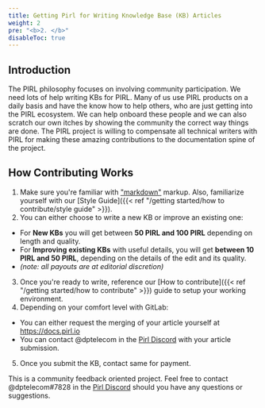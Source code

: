 ```yaml
---
title: Getting Pirl for Writing Knowledge Base (KB) Articles
weight: 2
pre: "<b>2. </b>"
disableToc: true
---
```


## Introduction

The PIRL philosophy focuses on involving community participation. We need lots of help writing KBs for PIRL. Many of us use PIRL products on a daily basis and have the know how to help others, who are just getting into the PIRL ecosystem. We can help onboard these people and we can also scratch our own itches by showing the community the correct way things are done. The PIRL project is willing to compensate all technical writers with PIRL for making these amazing contributions to the documentation spine of the project.

## How Contributing Works

1. Make sure you're familiar with ["markdown"](https://daringfireball.net/projects/markdown/syntax) markup. Also, familiarize yourself with our [Style Guide]({{< ref "/getting started/how to contribute/style guide" >}}).
2. You can either choose to write a new KB or improve an existing one:
  * For **New KBs** you will get between **50 PIRL and 100 PIRL** depending on length and quality.
  * For **Improving existing KBs** with useful details, you will get **between 10 PIRL and 50 PIRL**, depending on the details of the edit and its quality.
  * *(note: all payouts are at editorial discretion)*
3. Once you're ready to write, reference our [How to contribute]({{< ref "/getting started/how to contribute" >}}) guide to setup your working environment.
4. Depending on your comfort level with GitLab:
  * You can either request the merging of your article yourself at https://docs.pirl.io
  * You can contact @dptelecom in the [Pirl Discord](https://discord.gg/ZSAzcmn) with your article submission.
5. Once you submit the KB, contact same for payment.

This is a community feedback oriented project. Feel free to contact @dptelecom#7828 in the [Pirl Discord](https://discord.gg/ZSAzcmn) should you have any questions or suggestions.
